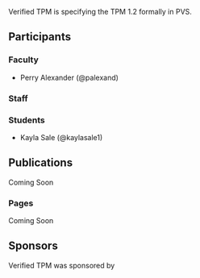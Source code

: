Verified TPM is specifying the TPM 1.2 formally in PVS.

## Participants

### Faculty

* Perry Alexander (@palexand)

### Staff

### Students

* Kayla Sale (@kaylasale1)

## Publications

Coming Soon

### Pages

Coming Soon

## Sponsors

Verified TPM was sponsored by 
